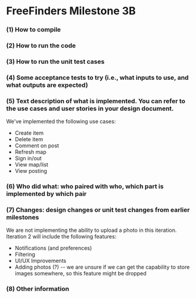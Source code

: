 # FreeFinders Milestone 3B

### (1) How to compile
### (2) How to run the code
### (3) How to run the unit test cases
### (4) Some acceptance tests to try (i.e., what inputs to use, and what outputs are expected)
### (5) Text description of what is implemented. You can refer to the use cases and user stories in your design document.
We've implemented the following use cases:
* Create item
* Delete item
* Comment on post
* Refresh map
* Sign in/out
* View map/list
* View posting
### (6) Who did what: who paired with who, which part is implemented by which pair
### (7) Changes: design changes or unit test changes from earlier milestones
We are not implementing the ability to upload a photo in this iteration. 
Iteration 2 will include the following features:
* Notifications (and preferences)
* Filtering
* UI/UX Improvements
* Adding photos (?) -- we are unsure if we can get the capability to store images somewhere, so this feature might be dropped
### (8) Other information 
